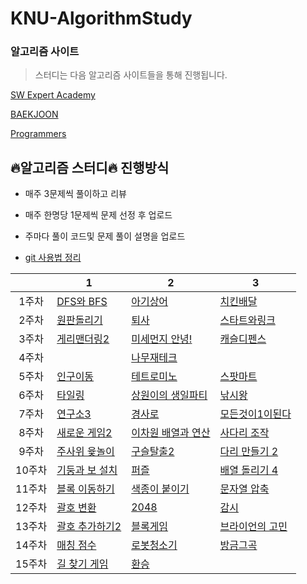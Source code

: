 # KNU-AlgorithmStudy

### 알고리즘 사이트

> 스터디는 다음 알고리즘 사이트들을 통해 진행됩니다.

[SW Expert Academy](https://swexpertacademy.com/main/main.do)

[BAEKJOON](https://www.acmicpc.net/)

[Programmers](https://programmers.co.kr/learn/challenges?tab=all_challenges)



## :fire:알고리즘 스터디:fire: 진행방식

* 매주 3문제씩 풀이하고 리뷰

* 매주 한명당 1문제씩 문제 선정 후 업로드
* 주마다 풀이 코드및 문제 풀이 설명을 업로드

* [git 사용법 정리](https://github.com/Dong-wook94/KNU-AlgorithmStudy/tree/master/Reference/Git%20%EA%B8%B0%EB%B3%B8%20%EC%82%AC%EC%9A%A9%EB%B2%95)

|       | 1          | 2        | 3        |
| :---: | ---------- | -------- | ------- |
| 1주차 | [DFS와 BFS](https://www.acmicpc.net/problem/1260)  | [아기상어](https://www.acmicpc.net/problem/16236) | [치킨배달](https://www.acmicpc.net/problem/15686)|
| 2주차 | [원판돌리기](https://www.acmicpc.net/problem/17822) | [퇴사](https://www.acmicpc.net/problem/14501) |  [스타트와링크](https://www.acmicpc.net/problem/14889) |
| 3주차 | [게리맨더링2](https://www.acmicpc.net/problem/17779) | [미세먼지 안녕!](https://www.acmicpc.net/problem/17144) | [캐슬디펜스](https://www.acmicpc.net/problem/17135) |
| 4주차 |  | [나무재테크](https://www.acmicpc.net/problem/16235) |   |
| 5주차 | [인구이동](https://www.acmicpc.net/problem/16234) | [테트로미노](https://www.acmicpc.net/problem/14500) | [스팟마트](https://swexpertacademy.com/main/code/problem/problemDetail.do?contestProbId=AW5jNL968dwDFATQ&categoryId=AW5jNL968dwDFATQ&categoryType=CODE) |
| 6주차 | [타일링](https://www.acmicpc.net/problem/1793) | [상원이의 생일파티](https://www.swexpertacademy.com/main/code/problem/problemDetail.do?contestProbId=AWWO3kT6F2oDFAV4&categoryId=AWWO3kT6F2oDFAV4&categoryType=CODE) | [낚시왕](https://www.acmicpc.net/problem/17143) |
| 7주차 | [연구소3](https://www.acmicpc.net/problem/17142) | [경사로](https://www.acmicpc.net/problem/14890) | [모든것이1이된다](https://swexpertacademy.com/main/code/problem/problemDetail.do?contestProbId=AWxpXbya0eIDFAWL&categoryId=AWxpXbya0eIDFAWL&categoryType=CODE) |
| 8주차 | [새로운 게임2](https://www.acmicpc.net/problem/17837) | [이차원 배열과 연산](https://www.acmicpc.net/problem/17140) | [사다리 조작](https://www.acmicpc.net/problem/15684) |
| 9주차 | [주사위 윷놀이](https://www.acmicpc.net/problem/17825) | [구슬탈출2](https://www.acmicpc.net/problem/13460) | [다리 만들기 2](https://www.acmicpc.net/problem/17472) |
| 10주차 | [기둥과 보 설치](https://programmers.co.kr/learn/courses/30/lessons/60061) | [퍼즐](https://www.acmicpc.net/problem/1525) | [배열  돌리기 4](https://www.acmicpc.net/problem/17406) |
| 11주차 | [블록 이동하기](https://programmers.co.kr/learn/courses/30/lessons/60063) | [색종이 붙이기](https://www.acmicpc.net/problem/17136) | [문자열 압축](https://programmers.co.kr/learn/courses/30/lessons/60057) |
| 12주차 | [괄호 변환](https://programmers.co.kr/learn/courses/30/lessons/60058) | [2048](https://www.acmicpc.net/problem/12094)  | [감시](https://www.acmicpc.net/problem/15683) |
| 13주차 | [괄호 추가하기2](https://www.acmicpc.net/problem/16638)| [블록게임](https://programmers.co.kr/learn/courses/30/lessons/42894) |[브라이언의 고민](https://programmers.co.kr/learn/courses/30/lessons/1830) |
| 14주차 | [매칭 점수](https://programmers.co.kr/learn/courses/30/lessons/42893) | [로봇청소기](https://www.acmicpc.net/problem/14503) |[방금그곡](https://programmers.co.kr/learn/courses/30/lessons/17683) |
| 15주차 | [길 찾기 게임](https://programmers.co.kr/learn/courses/30/lessons/42892) | [환승](https://www.acmicpc.net/problem/5214) | |

